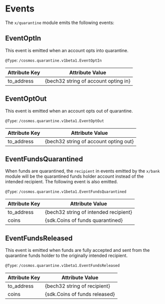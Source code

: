 <!--
order: 4
-->

# Events

The `x/quarantine` module emits the following events:

## EventOptIn

This event is emitted when an account opts into quarantine.

`@Type`: `/cosmos.quarantine.v1beta1.EventOptIn`

| Attribute Key | Attribute Value                        |
| ------------- |----------------------------------------|
| to_address    | {bech32 string of account opting in} |

## EventOptOut

This event is emitted when an account opts out of quarantine.

`@Type`: `/cosmos.quarantine.v1beta1.EventOptOut`

| Attribute Key | Attribute Value                        |
|---------------|----------------------------------------|
| to_address    | {bech32 string of account opting out} |

## EventFundsQuarantined

When funds are quarantined, the `recipient` in events emitted by the `x/bank` module will be the quarantined funds holder account instead of the intended recipient.
The following event is also emitted.

`@Type`: `/cosmos.quarantine.v1beta1.EventFundsQuarantined`

| Attribute Key | Attribute Value                       |
| ------------- |---------------------------------------|
| to_address    | {bech32 string of intended recipient} |
| coins         | {sdk.Coins of funds quarantined}      |

## EventFundsReleased

This event is emitted when funds are fully accepted and sent from the quarantine funds holder to the originally intended recipient.

`@Type`: `/cosmos.quarantine.v1beta1.EventFundsReleased`

| Attribute Key | Attribute Value               |
| ------------- |-------------------------------|
| to_address    | {bech32 string of recipient}  |
| coins         | {sdk.Coins of funds released} |
